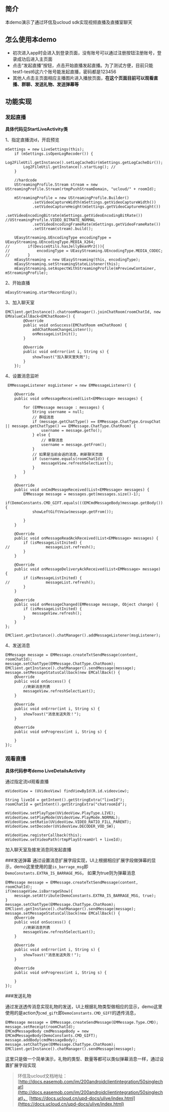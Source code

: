 ## 简介 ##
本demo演示了通过环信及ucloud sdk实现视频直播及直播室聊天

## 怎么使用本demo ##
- 初次进入app时会进入到登录页面，没有账号可以通过注册按钮注册账号，登录成功后进入主页面
- 点击“发起直播”按钮，点击开始直播发起直播。为了测试方便，目前只能test1-test6这六个账号能发起直播，密码都是123456
- 其他人点击主页面相应主播图片进入播放页面，**在这个页面目前可以观看直播、群聊、发送礼物、发送弹幕等**

## 功能实现 ##



### 发起直播
**具体代码见StartLiveActivity类**

1、指定直播流id，开启预览
	
 	mSettings = new LiveSettings(this);
        if (mSettings.isOpenLogRecoder()) {
            Log2FileUtil.getInstance().setLogCacheDir(mSettings.getLogCacheDir());
            Log2FileUtil.getInstance().startLog(); //
        }

        //hardcode
        UStreamingProfile.Stream stream = new UStreamingProfile.Stream(rtmpPushStreamDomain, "ucloud/" + roomId);

        mStreamingProfile = new UStreamingProfile.Builder()
                .setVideoCaptureWidth(mSettings.getVideoCaptureWidth())
                .setVideoCaptureHeight(mSettings.getVideoCaptureHeight())
                .setVideoEncodingBitrate(mSettings.getVideoEncodingBitRate()) //UStreamingProfile.VIDEO_BITRATE_NORMAL
                .setVideoEncodingFrameRate(mSettings.getVideoFrameRate())
                .setStream(stream).build();

        UEasyStreaming.UEncodingType encodingType = UEasyStreaming.UEncodingType.MEDIA_X264;
	//        if(DeviceUtils.hasJellyBeanMr2()){
	//            encodingType = UEasyStreaming.UEncodingType.MEDIA_CODEC;
	//        }
        mEasyStreaming = new UEasyStreaming(this, encodingType);
        mEasyStreaming.setStreamingStateListener(this);
        mEasyStreaming.setAspectWithStreamingProfile(mPreviewContainer, mStreamingProfile);
2、开始直播
	
	mEasyStreaming.startRecording();

3、加入聊天室

	EMClient.getInstance().chatroomManager().joinChatRoom(roomChatId, new EMValueCallBack<EMChatRoom>() {
            @Override
            public void onSuccess(EMChatRoom emChatRoom) {
                addChatRoomChangeListenr();
                onMessageListInit();
            }

            @Override
            public void onError(int i, String s) {
                showToast("加入聊天室失败");
            }
        });

4、设置消息监听

	 EMMessageListener msgListener = new EMMessageListener() {

        @Override
        public void onMessageReceived(List<EMMessage> messages) {

            for (EMMessage message : messages) {
                String username = null;
                // 群组消息
                if (message.getChatType() == EMMessage.ChatType.GroupChat || message.getChatType() == EMMessage.ChatType.ChatRoom) {
                    username = message.getTo();
                } else {
                    // 单聊消息
                    username = message.getFrom();
                }
                // 如果是当前会话的消息，刷新聊天页面
                if (username.equals(roomChatId)) {
                    messageView.refreshSelectLast();
                }
            }
        }

        @Override
        public void onCmdMessageReceived(List<EMMessage> messages) {
            EMMessage message = messages.get(messages.size()-1);
            if(DemoConstants.CMD_GIFT.equals(((EMCmdMessageBody)message.getBody()).action())){
                showLeftGiftVeiw(message.getFrom());

            }
        }

        @Override
        public void onMessageReadAckReceived(List<EMMessage> messages) {
            if (isMessageListInited) {
	//                messageList.refresh();
            }
        }

        @Override
        public void onMessageDeliveryAckReceived(List<EMMessage> message) {
            if (isMessageListInited) {
	//                messageList.refresh();
            }
        }

        @Override
        public void onMessageChanged(EMMessage message, Object change) {
            if (isMessageListInited) {
                messageView.refresh();
            }
        }
    };

	EMClient.getInstance().chatManager().addMessageListener(msgListener);

4、发送消息

    EMMessage message = EMMessage.createTxtSendMessage(content, roomChatId);
    message.setChatType(EMMessage.ChatType.ChatRoom);
    EMClient.getInstance().chatManager().sendMessage(message);
    message.setMessageStatusCallback(new EMCallBack() {
        @Override
        public void onSuccess() {
			//刷新消息列表
            messageView.refreshSelectLast();
        }

        @Override
        public void onError(int i, String s) {
            showToast("消息发送失败！");
        }

        @Override
        public void onProgress(int i, String s) {

        }
    });

### 观看直播
**具体代码参考demo LiveDetailsActivity**

通过指定流id观看直播

    mVideoView = (UVideoView) findViewById(R.id.videoview);

    String liveId = getIntent().getStringExtra("liveId");
    roomChatId = getIntent().getStringExtra("chatroomId");

    mVideoView.setPlayType(UVideoView.PlayType.LIVE);
    mVideoView.setPlayMode(UVideoView.PlayMode.NORMAL);
    mVideoView.setRatio(UVideoView.VIDEO_RATIO_FILL_PARENT);
    mVideoView.setDecoder(UVideoView.DECODER_VOD_SW);

    mVideoView.registerCallback(this);
    mVideoView.setVideoPath(rtmpPlayStreamUrl + liveId);

加入聊天室及接发消息同发起直播



###发送弹幕
通过设置消息扩展字段实现，UI上根据相应扩展字段做弹幕的显示，demo这里使用的是`is_barrage_msg`即`DemoConstants.EXTRA_IS_BARRAGE_MSG`，
如果为true则为弹幕消息

	EMMessage message = EMMessage.createTxtSendMessage(content, roomChatId);
    if(messageView.isBarrageShow){
        message.setAttribute(DemoConstants.EXTRA_IS_BARRAGE_MSG, true);
    }
    message.setChatType(EMMessage.ChatType.ChatRoom);
    EMClient.getInstance().chatManager().sendMessage(message);
    message.setMessageStatusCallback(new EMCallBack() {
        @Override
        public void onSuccess() {
            //刷新消息列表
            messageView.refreshSelectLast();
        }

        @Override
        public void onError(int i, String s) {
            showToast("消息发送失败！");
        }

        @Override
        public void onProgress(int i, String s) {

        }
    });


###发送礼物

通过发送透传消息实现礼物的发送，UI上根据礼物类型做相应的显示，demo这里使用的是action为`cmd_gift`即`DemoConstants.CMD_GIFT`的透传消息，


	EMMessage message = EMMessage.createSendMessage(EMMessage.Type.CMD);
    message.setReceipt(roomChatId);
    EMCmdMessageBody cmdMessageBody = new EMCmdMessageBody(DemoConstants.CMD_GIFT);
    message.addBody(cmdMessageBody);
    message.setChatType(EMMessage.ChatType.ChatRoom);
    EMClient.getInstance().chatManager().sendMessage(message);

这里只是做一个简单演示，礼物的类型、数量等都可以类似弹幕消息一样，通过设置扩展字段实现


> 环信及ucloud文档地址：
> [http://docs.easemob.com/im/200androidclientintegration/50singlechat](http://docs.easemob.com/im/200androidclientintegration/50singlechat)，
> [https://docs.ucloud.cn/upd-docs/ulive/index.html](https://docs.ucloud.cn/upd-docs/ulive/index.html)
